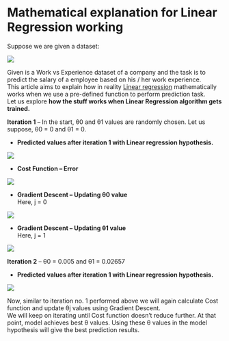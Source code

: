 # Mathematical explanation for Linear Regression working
Suppose we are given a dataset:

![](https://media.geeksforgeeks.org/wp-content/uploads/data-8.jpg)

Given is a Work vs Experience dataset of a company and the task is to predict the salary of a employee based on his / her work experience.   
This article aims to explain how in reality [Linear regression](https://www.geeksforgeeks.org/ml-linear-regression/) mathematically works when we use a pre-defined function to perform prediction task.   
Let us explore **how the stuff works when Linear Regression algorithm gets trained.** 

**Iteration 1** – In the start, θ0 and θ1 values are randomly chosen. Let us suppose, θ0 = 0 and θ1 = 0. 

*   **Predicted values after iteration 1 with Linear regression hypothesis.** 

![](https://media.geeksforgeeks.org/wp-content/uploads/iteration-1-hypothesis-1.jpg)

*   **Cost Function – Error** 

![](https://media.geeksforgeeks.org/wp-content/uploads/iteration-1-cost-function-1.jpg)

*   **Gradient Descent – Updating θ0 value**   
    Here, j = 0 

![](https://media.geeksforgeeks.org/wp-content/uploads/iteration-1-theta-zero-1.jpg)

*   **Gradient Descent – Updating θ1 value**   
    Here, j = 1 

![](https://media.geeksforgeeks.org/wp-content/uploads/iteration-1-1gradient-descent.jpg)

**Iteration 2** – θ0 = 0.005 and θ1 = 0.02657

*   **Predicted values after iteration 1 with Linear regression hypothesis.** 

![](https://media.geeksforgeeks.org/wp-content/uploads/iteration-2-hypothesis.jpg)

Now, similar to iteration no. 1 performed above we will again calculate Cost function and update θj values using Gradient Descent.  
We will keep on iterating until Cost function doesn’t reduce further. At that point, model achieves best θ values. Using these θ values in the model hypothesis will give the best prediction results.  

